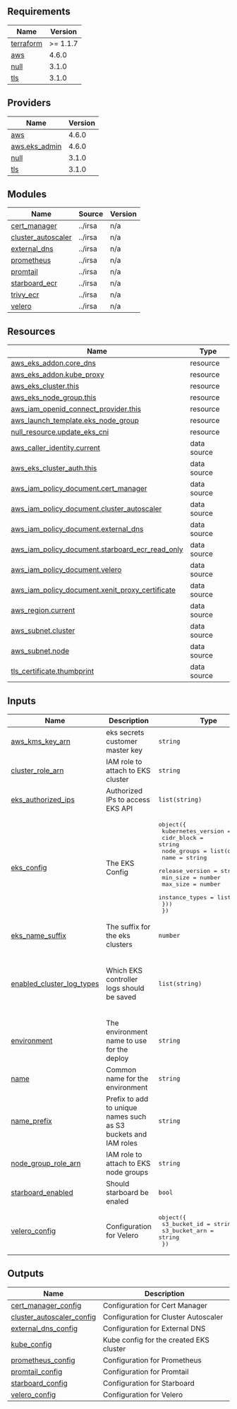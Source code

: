 ## Requirements

| Name | Version |
|------|---------|
| <a name="requirement_terraform"></a> [terraform](#requirement\_terraform) | >= 1.1.7 |
| <a name="requirement_aws"></a> [aws](#requirement\_aws) | 4.6.0 |
| <a name="requirement_null"></a> [null](#requirement\_null) | 3.1.0 |
| <a name="requirement_tls"></a> [tls](#requirement\_tls) | 3.1.0 |

## Providers

| Name | Version |
|------|---------|
| <a name="provider_aws"></a> [aws](#provider\_aws) | 4.6.0 |
| <a name="provider_aws.eks_admin"></a> [aws.eks\_admin](#provider\_aws.eks\_admin) | 4.6.0 |
| <a name="provider_null"></a> [null](#provider\_null) | 3.1.0 |
| <a name="provider_tls"></a> [tls](#provider\_tls) | 3.1.0 |

## Modules

| Name | Source | Version |
|------|--------|---------|
| <a name="module_cert_manager"></a> [cert\_manager](#module\_cert\_manager) | ../irsa | n/a |
| <a name="module_cluster_autoscaler"></a> [cluster\_autoscaler](#module\_cluster\_autoscaler) | ../irsa | n/a |
| <a name="module_external_dns"></a> [external\_dns](#module\_external\_dns) | ../irsa | n/a |
| <a name="module_prometheus"></a> [prometheus](#module\_prometheus) | ../irsa | n/a |
| <a name="module_promtail"></a> [promtail](#module\_promtail) | ../irsa | n/a |
| <a name="module_starboard_ecr"></a> [starboard\_ecr](#module\_starboard\_ecr) | ../irsa | n/a |
| <a name="module_trivy_ecr"></a> [trivy\_ecr](#module\_trivy\_ecr) | ../irsa | n/a |
| <a name="module_velero"></a> [velero](#module\_velero) | ../irsa | n/a |

## Resources

| Name | Type |
|------|------|
| [aws_eks_addon.core_dns](https://registry.terraform.io/providers/hashicorp/aws/4.6.0/docs/resources/eks_addon) | resource |
| [aws_eks_addon.kube_proxy](https://registry.terraform.io/providers/hashicorp/aws/4.6.0/docs/resources/eks_addon) | resource |
| [aws_eks_cluster.this](https://registry.terraform.io/providers/hashicorp/aws/4.6.0/docs/resources/eks_cluster) | resource |
| [aws_eks_node_group.this](https://registry.terraform.io/providers/hashicorp/aws/4.6.0/docs/resources/eks_node_group) | resource |
| [aws_iam_openid_connect_provider.this](https://registry.terraform.io/providers/hashicorp/aws/4.6.0/docs/resources/iam_openid_connect_provider) | resource |
| [aws_launch_template.eks_node_group](https://registry.terraform.io/providers/hashicorp/aws/4.6.0/docs/resources/launch_template) | resource |
| [null_resource.update_eks_cni](https://registry.terraform.io/providers/hashicorp/null/3.1.0/docs/resources/resource) | resource |
| [aws_caller_identity.current](https://registry.terraform.io/providers/hashicorp/aws/4.6.0/docs/data-sources/caller_identity) | data source |
| [aws_eks_cluster_auth.this](https://registry.terraform.io/providers/hashicorp/aws/4.6.0/docs/data-sources/eks_cluster_auth) | data source |
| [aws_iam_policy_document.cert_manager](https://registry.terraform.io/providers/hashicorp/aws/4.6.0/docs/data-sources/iam_policy_document) | data source |
| [aws_iam_policy_document.cluster_autoscaler](https://registry.terraform.io/providers/hashicorp/aws/4.6.0/docs/data-sources/iam_policy_document) | data source |
| [aws_iam_policy_document.external_dns](https://registry.terraform.io/providers/hashicorp/aws/4.6.0/docs/data-sources/iam_policy_document) | data source |
| [aws_iam_policy_document.starboard_ecr_read_only](https://registry.terraform.io/providers/hashicorp/aws/4.6.0/docs/data-sources/iam_policy_document) | data source |
| [aws_iam_policy_document.velero](https://registry.terraform.io/providers/hashicorp/aws/4.6.0/docs/data-sources/iam_policy_document) | data source |
| [aws_iam_policy_document.xenit_proxy_certificate](https://registry.terraform.io/providers/hashicorp/aws/4.6.0/docs/data-sources/iam_policy_document) | data source |
| [aws_region.current](https://registry.terraform.io/providers/hashicorp/aws/4.6.0/docs/data-sources/region) | data source |
| [aws_subnet.cluster](https://registry.terraform.io/providers/hashicorp/aws/4.6.0/docs/data-sources/subnet) | data source |
| [aws_subnet.node](https://registry.terraform.io/providers/hashicorp/aws/4.6.0/docs/data-sources/subnet) | data source |
| [tls_certificate.thumbprint](https://registry.terraform.io/providers/hashicorp/tls/3.1.0/docs/data-sources/certificate) | data source |

## Inputs

| Name | Description | Type | Default | Required |
|------|-------------|------|---------|:--------:|
| <a name="input_aws_kms_key_arn"></a> [aws\_kms\_key\_arn](#input\_aws\_kms\_key\_arn) | eks secrets customer master key | `string` | n/a | yes |
| <a name="input_cluster_role_arn"></a> [cluster\_role\_arn](#input\_cluster\_role\_arn) | IAM role to attach to EKS cluster | `string` | n/a | yes |
| <a name="input_eks_authorized_ips"></a> [eks\_authorized\_ips](#input\_eks\_authorized\_ips) | Authorized IPs to access EKS API | `list(string)` | n/a | yes |
| <a name="input_eks_config"></a> [eks\_config](#input\_eks\_config) | The EKS Config | <pre>object({<br>    kubernetes_version = string<br>    cidr_block         = string<br>    node_groups = list(object({<br>      name            = string<br>      release_version = string<br>      min_size        = number<br>      max_size        = number<br>      instance_types  = list(string)<br>    }))<br>  })</pre> | n/a | yes |
| <a name="input_eks_name_suffix"></a> [eks\_name\_suffix](#input\_eks\_name\_suffix) | The suffix for the eks clusters | `number` | `1` | no |
| <a name="input_enabled_cluster_log_types"></a> [enabled\_cluster\_log\_types](#input\_enabled\_cluster\_log\_types) | Which EKS controller logs should be saved | `list(string)` | <pre>[<br>  "api",<br>  "audit",<br>  "authenticator",<br>  "controllerManager",<br>  "scheduler"<br>]</pre> | no |
| <a name="input_environment"></a> [environment](#input\_environment) | The environment name to use for the deploy | `string` | n/a | yes |
| <a name="input_name"></a> [name](#input\_name) | Common name for the environment | `string` | n/a | yes |
| <a name="input_name_prefix"></a> [name\_prefix](#input\_name\_prefix) | Prefix to add to unique names such as S3 buckets and IAM roles | `string` | `"xks"` | no |
| <a name="input_node_group_role_arn"></a> [node\_group\_role\_arn](#input\_node\_group\_role\_arn) | IAM role to attach to EKS node groups | `string` | n/a | yes |
| <a name="input_starboard_enabled"></a> [starboard\_enabled](#input\_starboard\_enabled) | Should starboard be enaled | `bool` | `false` | no |
| <a name="input_velero_config"></a> [velero\_config](#input\_velero\_config) | Configuration for Velero | <pre>object({<br>    s3_bucket_id  = string<br>    s3_bucket_arn = string<br>  })</pre> | n/a | yes |

## Outputs

| Name | Description |
|------|-------------|
| <a name="output_cert_manager_config"></a> [cert\_manager\_config](#output\_cert\_manager\_config) | Configuration for Cert Manager |
| <a name="output_cluster_autoscaler_config"></a> [cluster\_autoscaler\_config](#output\_cluster\_autoscaler\_config) | Configuration for Cluster Autoscaler |
| <a name="output_external_dns_config"></a> [external\_dns\_config](#output\_external\_dns\_config) | Configuration for External DNS |
| <a name="output_kube_config"></a> [kube\_config](#output\_kube\_config) | Kube config for the created EKS cluster |
| <a name="output_prometheus_config"></a> [prometheus\_config](#output\_prometheus\_config) | Configuration for Prometheus |
| <a name="output_promtail_config"></a> [promtail\_config](#output\_promtail\_config) | Configuration for Promtail |
| <a name="output_starboard_config"></a> [starboard\_config](#output\_starboard\_config) | Configuration for Starboard |
| <a name="output_velero_config"></a> [velero\_config](#output\_velero\_config) | Configuration for Velero |
